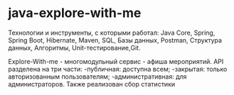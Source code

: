 # java-explore-with-me

Технологии и инструменты, с которыми работал:
Java Core, Spring, Spring Boot, Hibernate, Maven, SQL, Базы данных, Postman, Структура данных, Алгоритмы, Unit-тестирование,Git.


Explore-With-me - многомодульный сервис - афиша мероприятий. API разделена на три части:
-публичная: доступна всем;
-закрытая: только авторизованным пользователям;
-административная: для администраторов.
Также реализован сбор статистики

